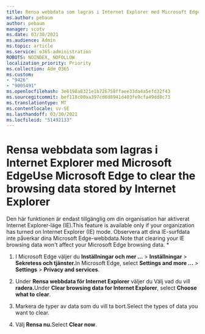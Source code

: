```yaml
---
title: Rensa webbdata som lagras i Internet Explorer med Microsoft Edge
ms.author: pebaum
author: pebaum
manager: scotv
ms.date: 03/30/2021
ms.audience: Admin
ms.topic: article
ms.service: o365-administration
ROBOTS: NOINDEX, NOFOLLOW
localization_priority: Priority
ms.collection: Adm_O365
ms.custom:
- "9426"
- "9005491"
ms.openlocfilehash: 3e6198a8321e1b726758ffaee33da4a5efd32f43
ms.sourcegitcommit: bef118c00aa397cd6d8941d403fe9cfa49dd8c73
ms.translationtype: MT
ms.contentlocale: sv-SE
ms.lasthandoff: 03/30/2021
ms.locfileid: "51492133"
---
```

# <a name="use-microsoft-edge-to-clear-the-browsing-data-stored-by-internet-explorer"></a><span data-ttu-id="f9ab6-102">Rensa webbdata som lagras i Internet Explorer med Microsoft Edge</span><span class="sxs-lookup"><span data-stu-id="f9ab6-102">Use Microsoft Edge to clear the browsing data stored by Internet Explorer</span></span>

<span data-ttu-id="f9ab6-103">Den här funktionen är endast tillgänglig om din organisation har aktiverat Internet Explorer-läge (IE).</span><span class="sxs-lookup"><span data-stu-id="f9ab6-103">This feature is available only if your organization has turned on Internet Explorer (IE) mode.</span></span> <span data-ttu-id="f9ab6-104">Observera att dina IE-surfdata inte påverkar dina Microsoft Edge-webbdata.</span><span class="sxs-lookup"><span data-stu-id="f9ab6-104">Note that clearing your IE browsing data won't affect your Microsoft Edge browsing data.</span></span>
*
1. <span data-ttu-id="f9ab6-105">I Microsoft Edge väljer du **Inställningar och mer ...**  >  **Inställningar**  >  **Sekretess och tjänster.**</span><span class="sxs-lookup"><span data-stu-id="f9ab6-105">In Microsoft Edge, select **Settings and more ...** > **Settings** > **Privacy and services**.</span></span>

1. <span data-ttu-id="f9ab6-106">Under **Rensa webbdata för Internet Explorer** väljer du Välj vad du vill **radera.**</span><span class="sxs-lookup"><span data-stu-id="f9ab6-106">Under **Clear browsing data for Internet Explorer**, select **Choose what to clear**.</span></span>

1. <span data-ttu-id="f9ab6-107">Markera de typer av data som du vill ta bort.</span><span class="sxs-lookup"><span data-stu-id="f9ab6-107">Select the types of data you want to clear.</span></span>

1. <span data-ttu-id="f9ab6-108">Välj **Rensa nu.**</span><span class="sxs-lookup"><span data-stu-id="f9ab6-108">Select **Clear now**.</span></span>